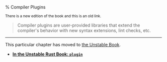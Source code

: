 % Compiler Plugins

<small>There is a new edition of the book and this is an old link.</small>

> Compiler plugins are user-provided libraries that extend the compiler's behavior with new syntax extensions, lint checks, etc.

---

This particular chapter has moved to [the Unstable Book][2].

* **[In the Unstable Rust Book: `plugin`][2]**

[2]: https://doc.rust-lang.org/unstable-book/language-features/plugin.html
